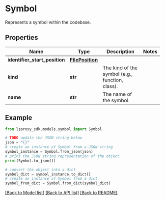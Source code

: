 # Symbol

Represents a symbol within the codebase.

## Properties

Name | Type | Description | Notes
------------ | ------------- | ------------- | -------------
**identifier_start_position** | [**FilePosition**](FilePosition.md) |  | 
**kind** | **str** | The kind of the symbol (e.g., function, class). | 
**name** | **str** | The name of the symbol. | 

## Example

```python
from lsproxy_sdk.models.symbol import Symbol

# TODO update the JSON string below
json = "{}"
# create an instance of Symbol from a JSON string
symbol_instance = Symbol.from_json(json)
# print the JSON string representation of the object
print(Symbol.to_json())

# convert the object into a dict
symbol_dict = symbol_instance.to_dict()
# create an instance of Symbol from a dict
symbol_from_dict = Symbol.from_dict(symbol_dict)
```
[[Back to Model list]](../README.md#documentation-for-models) [[Back to API list]](../README.md#documentation-for-api-endpoints) [[Back to README]](../README.md)


